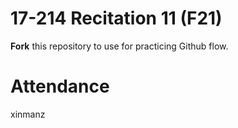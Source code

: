 # 17-214 Recitation 11 (F21)
**Fork** this repository to use for practicing Github flow.

# Attendance
xinmanz